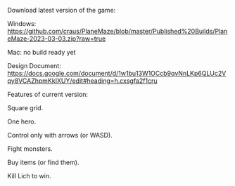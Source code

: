 Download latest version of the game:

Windows: https://github.com/craus/PlaneMaze/blob/master/Published%20Builds/PlaneMaze-2023-03-03.zip?raw=true

Mac: no build ready yet

Design Document: https://docs.google.com/document/d/1w1bu13W1OCcb9qvNnLKp6QLUc2Vqy8VCAZhpmKkIXUY/edit#heading=h.cxsgfa2f1cru

Features of current version:

Square grid.

One hero.

Control only with arrows (or WASD).

Fight monsters.

Buy items (or find them).

Kill Lich to win.
